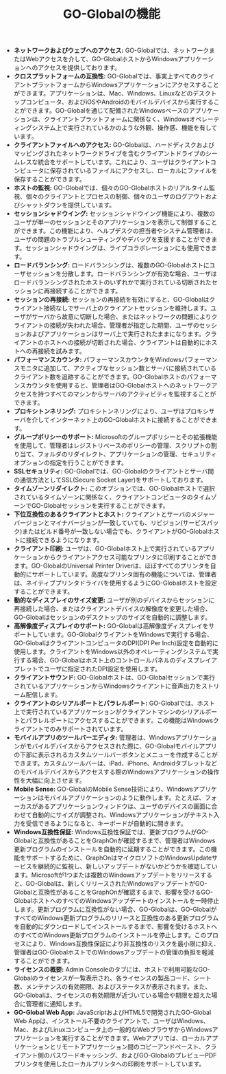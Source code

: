 ﻿---
title: "GO-Globalの機能"
linkTitle: ""
weight: 03
type: "docs"
---


- **ネットワークおよびウェブへのアクセス:** GO-Globalでは、ネットワークまたはWebアクセスを介して、GO-GlobalホストからWindowsアプリケーションへのアクセスを提供しております。
- **クロスプラットフォームの互換性:** GO-Globalでは、事実上すべてのクライアントプラットフォームからWindowsアプリケーションにアクセスすることができます。アプリケーションは、Mac、Windows、Linuxなどのデスクトップコンピュータ、およびiOSやAndroidのモバイルデバイスから実行することができます。GO-Globalを通じて配備されたWindowsベースのアプリケーションは、クライアントプラットフォームに関係なく、Windowsオペレーティングシステム上で実行されているかのような外観、操作感、機能を有しています。
- **クライアントファイルへのアクセス:** GO-Globalは、ハードディスクおよびマッピングされたネットワークドライブを含むクライアントドライブのシームレスな統合をサポートしています。これにより、ユーザはクライアントコンピュータに保存されているファイルにアクセスし、ローカルにファイルを保存することができます。
- **ホストの監視:** GO-Globalでは、個々のGO-Globalホストのリアルタイム監視、個々のクライアントとプロセスの制御、個々のユーザのログアウトおよびシャットダウンを提供しています。
- **セッションシャドウイング:** セッションシャドウイング機能により、複数のユーザが単一のセッションとそのアプリケーションを表示して制御することができます。この機能により、ヘルプデスクの担当者やシステム管理者は、ユーザの問題のトラブルシューティングやデバッグを支援することができます。セッションシャドウイングは、ライブコラボレーションにも使用できます。
- **ロードバランシング:** ロードバランシングは、複数のGO-Globalホストにユーザセッションを分散します。ロードバランシングが有効な場合、ユーザはロードバランシングされたホストのいずれかで実行されている切断されたセッションに再接続することができます。
- **セッションの再接続:** セッションの再接続を有効にすると、GO-Globalはクライアント接続なしでサーバ上のクライアントセッションを維持します。ユーザがサーバから故意に切断した場合、またはネットワークの問題によりクライアントの接続が失われた場合、管理者が指定した期間、ユーザのセッションおよびアプリケーションはサーバ上で実行されたままになります。クライアントのホストへの接続が切断された場合、クライアントは自動的にホストへの再接続を試みます。
- **パフォーマンスカウンタ:** パフォーマンスカウンタをWindowsパフォーマンスモニタに追加して、アクティブなセッション数とサーバに接続されているクライアント数を追跡することができます。GO-Globalホストのパフォーマンスカウンタを使用すると、管理者はGO-Globalホストへのネットワークアクセスを持つすべてのマシンからサーバのアクティビティを監視することができます。
- **プロキシトンネリング:** プロキシトンネリングにより、ユーザはプロキシサーバを介してインターネット上のGO-Globalホストに接続することができます。
- **グループポリシーのサポート:** Microsoftのグループポリシーとその拡張機能を使用して、管理者はレジストリベースのポリシーの管理、スクリプトの割り当て、フォルダのリダイレクト、アプリケーションの管理、セキュリティオプションの指定を行うことができます。
- **SSLセキュリティ:** GO-Globalでは、GO-Globalのクライアントとサーバ間の通信方法としてSSL(Secure Socket Layer)をサポートしております。
- **タイムゾーンリダイレクト:** このオプションでは、GO-Globalホストで選択されているタイムゾーンに関係なく、クライアントコンピュータのタイムゾーンでGO-Globalセッションを実行することができます。
- **下位互換性のあるクライアントとホスト:** クライアントとサーバのメジャーバージョンとマイナバージョンが一致していても、リビジョン(サービスパック)またはビルド番号が一致しない場合でも、クライアントがGO-Globalホストに接続できるようになります。
- **クライアント印刷:** ユーザは、GO-Globalホスト上で実行されているアプリケーションからクライアントアクセス可能なプリンタに印刷することができます。GO-GlobalのUniversal Printer Driverは、ほぼすべてのプリンタを自動的にサポートしています。高度なプリンタ固有の機能については、管理者は、ネイティブプリンタドライバを使用するようにGO-Globalホストを設定することができます。
- **動的なディスプレイのサイズ変更:** ユーザが別のデバイスからセッションに再接続した場合、またはクライアントデバイスの解像度を変更した場合、GO-Globalはセッションのデスクトップのサイズを自動的に調整します。
- **高解像度ディスプレイのサポート:** GO-Globalは高解像度ディスプレイをサポートしています。GO-GlobalクライアントをWindowsで実行する場合、GO-GlobalはクライアントコンピュータのDPI(DPI Per Inch)設定を自動的に使用します。クライアントをWindows以外のオペレーティングシステムで実行する場合、GO-Globalはホスト上のコントロールパネルのディスプレイアプレットでユーザに指定されたDPI設定を使用します。
- **クライアントサウンド:** GO-Globalホストは、GO-Globalセッションで実行されているアプリケーションからWindowsクライアントに音声出力をストリーム配信します。
- **クライアントのシリアルポートとパラレルポート:** GO-Globalでは、ホスト上で実行されているアプリケーションがクライアントマシンのシリアルポートとパラレルポートにアクセスすることができます。この機能はWindowsクライアントでのみサポートされています。
- **モバイルアプリのツールバーエディタ:** 管理者は、Windowsアプリケーションがモバイルデバイスからアクセスされた際に、GO-Globalモバイルアプリの下部に表示されるカスタムツールバーボタンとメニューを作成することができます。カスタムツールバーは、iPad、iPhone、Androidタブレットなどのモバイルデバイスからアクセスする際のWindowsアプリケーションの操作性を大幅に向上させます。
- **Mobile Sense:** GO-GlobalのMobile Sense技術により、Windowsアプリケーションはモバイルアプリケーションのように動作します。たとえば、フォーカスがあるアプリケーションウィンドウは、ユーザのデバイスの画面に合わせて自動的にサイズが調整され、Windowsアプリケーションがテキスト入力を受信できるようになると、キーボードが自動的に開きます。
- **Windows互換性保証:** Windows互換性保証では、更新プログラムがGO-Globalと互換性があることをGraphOnが確認するまで、管理者はWindows更新プログラムのインストールを自動的に延期することができます。この機能をサポートするために、GraphOnはマイクロソフトのWindowsUpdateサービスを継続的に監視し、新しいアップデートがないかどうかを確認しています。Microsoftが1つまたは複数のWindowsアップデートをリリースすると、GO-Globalは、新しくリリースされたWindowsアップデートがGO-Globalと互換性があることをGraphOnが確認するまで、影響を受けるGO-GlobalホストへのすべてのWindowsアップデートのインストールを一時停止します。更新プログラムに互換性がない場合、GO-Globalは、GO-GlobalがすべてのWindows更新プログラムのリリースと互換性のある更新プログラムを自動的にダウンロードしてインストールするまで、影響を受けるホストへのすべてのWindows更新プログラムのインストールを停止します。このプロセスにより、Windows互換性保証により非互換性のリスクを最小限に抑え、管理者はGO-GlobalホストでのWindowsアップデートの管理の負担を軽減することができます。
- **ライセンスの概要:** Admin Consoleのタブには、ホストで利用可能なGO-Globalのライセンスが一覧表示され、各ライセンスの製品コード、シート数、メンテナンスの有効期限、およびステータスが表示されます。また、GO-Globalは、ライセンスの有効期限が近づいている場合や期限を超えた場合に管理者に通知します。 
- **GO-Global Web App:** JavaScriptおよびHTML5で開発されたGO-Global Web Appは、インストール不要のクライアントで、ユーザはWindows、Mac、およびLinuxコンピュータ上の一般的なWebブラウザからWindowsアプリケーションを実行することができます。Webアプリでは、ローカルアプリケーションとリモートアプリケーション間のコピーアンドペースト、クライアント側のパスワードキャッシング、およびGO-GlobalのプレビューPDFプリンタを使用したローカルプリンタへの印刷をサポートしています。






